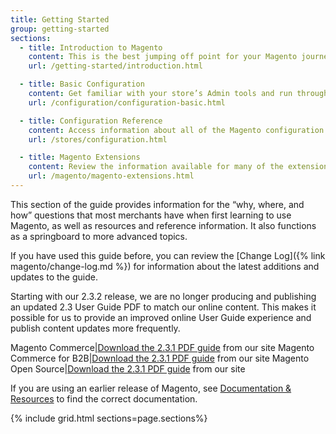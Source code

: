```yaml
---
title: Getting Started
group: getting-started
sections:
  - title: Introduction to Magento
    content: This is the best jumping off point for your Magento journey. It includes easy access to the resources available to members of the Magento ecosystem and provides a guided tour to explore your store and learn about key features.
    url: /getting-started/introduction.html

  - title: Basic Configuration
    content: Get familiar with your store’s Admin tools and run through the basic configuration settings. This includes high-level concepts, such as store hierarchy and configuration scope, and an overview of established best practices for industry standards and requirements.
    url: /configuration/configuration-basic.html

  - title: Configuration Reference
    content: Access information about all of the Magento configuration settings, including links to related conceptual and how-to information. This reference is organized according to the hierarchy used by the Configuration UI.
    url: /stores/configuration.html

  - title: Magento Extensions
    content: Review the information available for many of the extensions developed and released by Magento. Understand the functionality for each of these extensions and link to installation instructions and detailed configuration information.
    url: /magento/magento-extensions.html
---
```


This section of the guide provides information for the “why, where, and how” questions that most merchants have when first learning to use Magento, as well as resources and reference information. It also functions as a springboard to more advanced topics.

If you have used this guide before, you can review the [Change Log]({% link magento/change-log.md %}) for information about the latest additions and updates to the guide.

<div class="bs-callout bs-callout-info" markdown="1">
Starting with our 2.3.2 release, we are no longer producing and publishing an updated 2.3 User Guide PDF to match our online content. This makes it possible for us to provide an improved online User Guide experience and publish content updates more frequently.

Magento Commerce|[Download the 2.3.1 PDF guide][1] from our site
Magento Commerce for B2B|[Download the 2.3.1 PDF guide][2] from our site
Magento Open Source|[Download the 2.3.1 PDF guide][3] from our site

If you are using an earlier release of Magento, see [Documentation & Resources][4] to find the correct documentation.
</div>

{% include grid.html sections=page.sections%}

[1]: https://docs.magento.com/m2/pdf/ee/Magento-Commerce-2.3-User-Guide.pdf
[2]: https://docs.magento.com/m2/pdf/b2b/Magento-for-B2B-Commerce-2.3-User-Guide.pdf
[3]: https://docs.magento.com/m2/pdf/ce/Magento-Open-Source-2.3-User-Guide.pdf
[4]: https://magento.com/resources/technical
